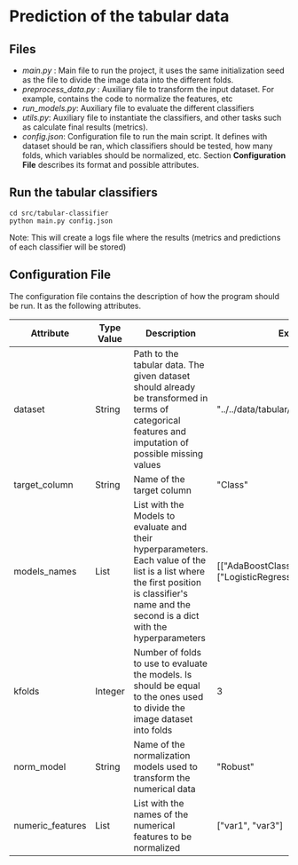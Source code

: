 # Prediction of the tabular data

## Files

- *main.py* : Main file to run the project, it uses the same initialization seed as the file to divide the image data into the different folds.
- *preprocess_data.py* : Auxiliary file to transform the input dataset. For example, contains the code to normalize the features, etc
- *run_models.py*: Auxiliary file to evaluate the different classifiers
- *utils.py*: Auxiliary file to instantiate the classifiers, and other tasks such as calculate final results (metrics).
- *config.json*: Configuration file to run the main script. It defines with dataset should be ran, which classifiers should be tested, how many folds, which variables should be normalized, etc. Section **Configuration File** describes its format and possible attributes.

## Run the tabular classifiers

    cd src/tabular-classifier
    python main.py config.json

Note: This will create a logs file where the results (metrics and predictions of each classifier will be stored)

## Configuration File

The configuration file contains the description of how the program should be run. It as the following attributes.

| **Attribute** | **Type Value** | **Description** | **Example** |
| ----- | ----- | ----- | ----- |
| dataset | String | Path to the tabular data. The given dataset should already be transformed in terms of categorical features and imputation of possible missing values | "../../data/tabular/{dataset_name}.csv" |
| target_column | String | Name of the target column | "Class" |
| models_names | List | List with the Models to evaluate and their hyperparameters. Each value of the list is a list where the first position is classifier's name and the second is a dict with the hyperparameters | [["AdaBoostClassifier" : {}], ["LogisticRegression", {}]] |
| kfolds | Integer | Number of folds to use to evaluate the models. Is should be equal to the ones used to divide the image dataset into folds | 3 |
| norm_model | String | Name of the normalization models used to transform the numerical data | "Robust" |
| numeric_features | List | List with the names of the numerical features to be normalized | ["var1", "var3"] |
